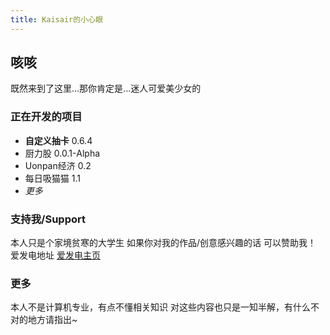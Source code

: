 ```yaml
---
title: Kaisair的小心眼
---
```

## 咳咳

既然来到了这里...那你肯定是...迷人可爱美少女的

### 正在开发的项目

- **自定义抽卡** 0.6.4
- 厨力股 0.0.1-Alpha
- Uonpan经济 0.2
- 每日吸猫猫 1.1
- _更多_


### 支持我/Support

本人只是个家境贫寒的大学生
如果你对我的作品/创意感兴趣的话
可以赞助我！
爱发电地址 [爱发电主页](https://afdian.net/@heerkaisair )

### 更多

本人不是计算机专业，有点不懂相关知识
对这些内容也只是一知半解，有什么不对的地方请指出~
